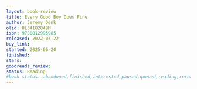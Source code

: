 ```yaml
---
layout: book-review
title: Every Good Boy Does Fine
author: Jeremy Denk
olid: OL34182849M
isbn: 9780812995985
released: 2022-03-22
buy_link: 
started: 2025-06-20
finished: 
stars: 
goodreads_review: 
status: Reading
#book status: abandoned,finished,interested,paused,queued,reading,reread
---
```

